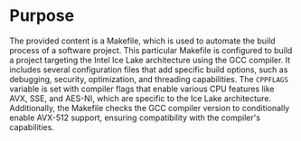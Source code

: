 # Purpose
The provided content is a Makefile, which is used to automate the build process of a software project. This particular Makefile is configured to build a project targeting the Intel Ice Lake architecture using the GCC compiler. It includes several configuration files that add specific build options, such as debugging, security, optimization, and threading capabilities. The `CPPFLAGS` variable is set with compiler flags that enable various CPU features like AVX, SSE, and AES-NI, which are specific to the Ice Lake architecture. Additionally, the Makefile checks the GCC compiler version to conditionally enable AVX-512 support, ensuring compatibility with the compiler's capabilities.
